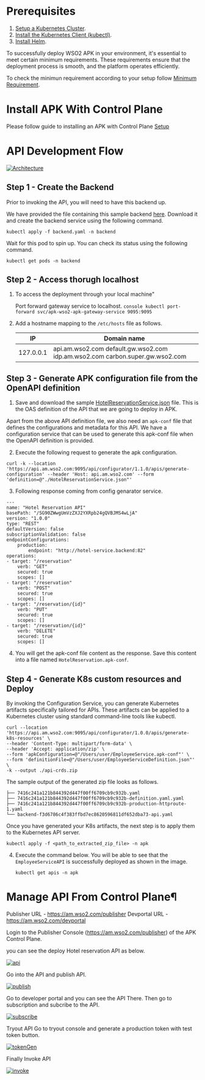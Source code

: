# Prerequisites

1. [Setup a Kubernetes Cluster](https://kubernetes.io/docs/setup).
2. [Install the Kubernetes Client (kubectl)](https://kubernetes.io/docs/tasks/tools/install-kubectl/).
3. [Install Helm](https://helm.sh/docs/intro/install/).

To successfully deploy WSO2 APK in your environment, it's essential to meet certain minimum requirements. These requirements ensure that the deployment process is smooth, and the platform operates efficiently.

To check the minimun requirement according to your setup follow [Minimum Requirement](https://apk.docs.wso2.com/en/latest/setup/prerequisites/).

# Install APK With Control Plane

Please follow guide to installing an APK with Control Plane [Setup](https://apk.docs.wso2.com/en/latest/setup/install-with-cp/)

# API Development Flow

[![Architecture](resources/demo.png)](resources/demo.png)

## Step 1 - Create the Backend

Prior to invoking the API, you will need to have this backend up. 

We have provided the file containing this sample backend [here](/resources/backend.yaml). Download it and create the backend service using the following command.

```
kubectl apply -f backend.yaml -n backend
```

Wait for this pod to spin up. You can check its status using the following command.

```
kubectl get pods -n backend
```

## Step 2 - Access thorugh localhost

1. To access the deployment through your local machine"

    Port forward gateway service to localhost.
        ```console
        kubectl port-forward svc/apk-wso2-apk-gateway-service 9095:9095
        ```

2. Add a hostname mapping to the ```/etc/hosts``` file as follows.

    | IP        | Domain name         |
    | --------- | ------------------- |
    | 127.0.0.1 | api.am.wso2.com default.gw.wso2.com idp.am.wso2.com carbon.super.gw.wso2.com  |

## Step 3 - Generate APK configuration file from the OpenAPI definition

1. Save and download the sample [HotelReservationService.json](resources/HotelReservationService) file. This is the OAS definition of the API that we are going to deploy in APK.

Apart from the above API definition file, we also need an `apk-conf` file that defines the configurations and metadata for this API. We have a configuration service that can be used to generate this apk-conf file when the OpenAPI definition is provided. 


2. Execute the following request to generate the apk configuration.


```
curl -k --location 'https://api.am.wso2.com:9095/api/configurator/1.1.0/apis/generate-configuration' --header 'Host: api.am.wso2.com' --form 'definition=@"./HotelReservationService.json"'
```

3. Following response coming from config genarator service.
```
---
name: "Hotel Reservation API"
basePath: "/SG90ZWwgUmVzZXJ2YXRpb24gQVBJMS4wLjA"
version: "1.0.0"
type: "REST"
defaultVersion: false
subscriptionValidation: false
endpointConfigurations:
    production:
        endpoint: "http://hotel-service.backend:82"
operations:
- target: "/reservation"
    verb: "GET"
    secured: true
    scopes: []
- target: "/reservation"
    verb: "POST"
    secured: true
    scopes: []
- target: "/reservation/{id}"
    verb: "PUT"
    secured: true
    scopes: []
- target: "/reservation/{id}"
    verb: "DELETE"
    secured: true
    scopes: []
```


4. You will get the apk-conf file content as the response. Save this content into a file named `HotelReservation.apk-conf`.

## Step 4 - Generate K8s custom resources and Deploy

By invoking the Configuration Service, you can generate Kubernetes artifacts specifically tailored for APIs. These artifacts can be applied to a Kubernetes cluster using standard command-line tools like kubectl. 

```
curl --location 'https://api.am.wso2.com:9095/api/configurator/1.0.0/apis/generate-k8s-resources' \
--header 'Content-Type: multipart/form-data' \
--header 'Accept: application/zip' \
--form 'apkConfiguration=@"/Users/user/EmployeeService.apk-conf"' \
--form 'definitionFile=@"/Users/user/EmployeeServiceDefinition.json"' \
-k --output ./api-crds.zip
```

The sample output of the generated zip file looks as follows.

```
├── 7416c241a121b844392d447f00ff6709cb9c932b.yaml
├── 7416c241a121b844392d447f00ff6709cb9c932b-definition.yaml.yaml
├── 7416c241a121b844392d447f00ff6709cb9c932b-production-httproute-1.yaml
└── backend-f3d6786c4f383ffbd7ec8620596811df652dba73-api.yaml
```
Once you have generated your K8s artifacts, the next step is to apply them to the Kubernetes API server. 

    
    kubectl apply -f <path_to_extracted_zip_file> -n apk
    

4. Execute the command below. You will be able to see that the `EmployeeServiceAPI` is successfully deployed as shown in the image.

    ```
    kubectl get apis -n apk
    ```


# Manage API From Control Plane¶

Publisher URL - https://am.wso2.com/publisher
Devportal URL - https://am.wso2.com/devportal


Login to the Publisher Console (https://am.wso2.com/publisher) of the APK Control Plane.

you can see the deploy Hotel reservation API as below.

[![api](resources/api.png)](resources/api.png)

Go into the API and publish API.

[![publish](resources/publish.png)](resources/publish.png)


Go to developer portal and you can see the API There.
Then go to subscription and subcribe to the API.

[![subscribe](resources/subscribe.png)](resources/subscribe.png)

Tryout API
Go to tryout console and generate a production token with test token button.

[![tokenGen](resources/tokenGen.png)](resources/tokenGen.png)


Finally Invoke API

[![invoke](resources/invoke.png)](resources/invoke.png)





